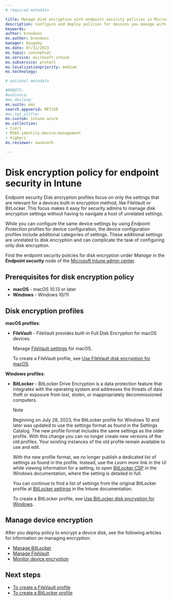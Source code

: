```yaml
---
# required metadata

title: Manage disk encryption with endpoint security policies in Microsoft Intune | Microsoft Docs
description: Configure and deploy policies for devices you manage with endpoint security disk encryption policy in Microsoft Intune. 
keywords:
author: brenduns
ms.author: brenduns
manager: dougeby
ms.date: 07/31/2023
ms.topic: conceptual
ms.service: microsoft-intune
ms.subservice: protect
ms.localizationpriority: medium
ms.technology:

# optional metadata

#ROBOTS:
#audience:
#ms.devlang:
ms.suite: ems
search.appverid: MET150
#ms.tgt_pltfrm:
ms.custom: intune-azure
ms.collection:
- tier1
- M365-identity-device-management
- highpri
ms.reviewer: aanavath

---
```


# Disk encryption policy for endpoint security in Intune

Endpoint security Disk encryption profiles focus on only the settings that are relevant for a devices built-in encryption method, like FileVault or BitLocker. This focus makes it easy for security admins to manage disk encryption settings without having to navigate a host of unrelated settings.

While you can configure the same device settings by using *Endpoint Protection* profiles for device configuration, the device configuration profiles include additional categories of settings. These additional settings are unrelated to disk encryption and can complicate the task of configuring only disk encryption.

Find the endpoint security policies for disk encryption under *Manage* in the **Endpoint security** node of the [Microsoft Intune admin center](https://go.microsoft.com/fwlink/?linkid=2109431).

## Prerequisites for disk encryption policy

- **macOS** - macOS 10.13 or later
- **Windows** - Windows 10/11

## Disk encryption profiles

**macOS profiles**:

- **FileVault** - FileVault provides built-in Full Disk Encryption for macOS devices.

  Manage [FileVault settings](../protect/endpoint-security-disk-encryption-profile-settings.md#filevault) for macOS.

  To create a FileVault profile, see [Use FileVault disk encryption for macOS](../protect/encrypt-devices-filevault.md).

**Windows profiles**:

- **BitLocker** - BitLocker Drive Encryption is a data protection feature that integrates with the operating system and addresses the threats of data theft or exposure from lost, stolen, or inappropriately decommissioned computers.

  > [!NOTE]
  >
  > Beginning on July 28, 2023, the BitLocker profile for Windows 10 and later was updated to use the settings format as found in the Settings Catalog. The new profile format includes the same settings as the older profile. With this change you can no longer create new versions of the old profiles. Your existing instances of the old profile remain available to use and edit.
  >
  > With the new profile format, we no longer publish a dedicated list of settings as found in the profile. Instead, use the *Learn more* link in the UI while viewing information  for a setting, to open [BitLocker CSP](/windows/client-management/mdm/bitlocker-csp) in the Windows documentation, where the setting is detailed in full.
  > 
  > You can continue to find a list of settings from the original BitLocker profile at [BitLocker settings](../protect/endpoint-security-disk-encryption-profile-settings.md#bitlocker) in the Intune documentation.

  To create a BitLocker profile, see [Use BitLocker disk encryption for Windows](../protect/encrypt-devices.md).

## Manage device encryption

After you deploy policy to encrypt a device disk, see the following articles for information on managing encryption:

- [Manage BitLocker](../protect/encrypt-devices.md#manage-bitlocker)
- [Manage FileVault](../protect/encrypt-devices-filevault.md#manage-filevault)
- [Monitor device encryption](../protect/encryption-monitor.md)

## Next steps

- [To create a FileVault profile](../protect/encrypt-devices-filevault.md#create-endpoint-security-policy-for-filevault)
- [To create a BitLocker profile](../protect/encrypt-devices.md#create-an-endpoint-security-policy-for-bitlocker)

